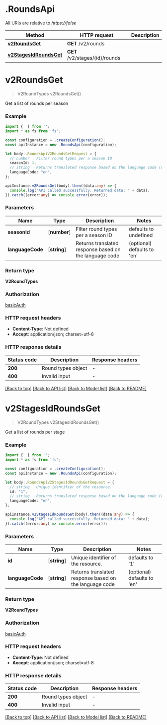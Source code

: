 # .RoundsApi

All URIs are relative to *https://false*

Method | HTTP request | Description
------------- | ------------- | -------------
[**v2RoundsGet**](RoundsApi.md#v2RoundsGet) | **GET** /v2/rounds | 
[**v2StagesIdRoundsGet**](RoundsApi.md#v2StagesIdRoundsGet) | **GET** /v2/stages/{id}/rounds | 


# **v2RoundsGet**
> V2RoundTypes v2RoundsGet()

Get a list of rounds per season

### Example


```typescript
import {  } from '';
import * as fs from 'fs';

const configuration = .createConfiguration();
const apiInstance = new .RoundsApi(configuration);

let body:.RoundsApiV2RoundsGetRequest = {
  // number | Filter round types per a season ID
  seasonId: 1,
  // string | Returns translated response based on the language code (optional)
  languageCode: "en",
};

apiInstance.v2RoundsGet(body).then((data:any) => {
  console.log('API called successfully. Returned data: ' + data);
}).catch((error:any) => console.error(error));
```


### Parameters

Name | Type | Description  | Notes
------------- | ------------- | ------------- | -------------
 **seasonId** | [**number**] | Filter round types per a season ID | defaults to undefined
 **languageCode** | [**string**] | Returns translated response based on the language code | (optional) defaults to 'en'


### Return type

**V2RoundTypes**

### Authorization

[basicAuth](README.md#basicAuth)

### HTTP request headers

 - **Content-Type**: Not defined
 - **Accept**: application/json; charset=utf-8


### HTTP response details
| Status code | Description | Response headers |
|-------------|-------------|------------------|
**200** | Round types object |  -  |
**400** | Invalid input |  -  |

[[Back to top]](#) [[Back to API list]](README.md#documentation-for-api-endpoints) [[Back to Model list]](README.md#documentation-for-models) [[Back to README]](README.md)

# **v2StagesIdRoundsGet**
> V2RoundTypes v2StagesIdRoundsGet()

Get a list of rounds per stage

### Example


```typescript
import {  } from '';
import * as fs from 'fs';

const configuration = .createConfiguration();
const apiInstance = new .RoundsApi(configuration);

let body:.RoundsApiV2StagesIdRoundsGetRequest = {
  // string | Unique identifier of the resource.
  id: "1",
  // string | Returns translated response based on the language code (optional)
  languageCode: "en",
};

apiInstance.v2StagesIdRoundsGet(body).then((data:any) => {
  console.log('API called successfully. Returned data: ' + data);
}).catch((error:any) => console.error(error));
```


### Parameters

Name | Type | Description  | Notes
------------- | ------------- | ------------- | -------------
 **id** | [**string**] | Unique identifier of the resource. | defaults to '1'
 **languageCode** | [**string**] | Returns translated response based on the language code | (optional) defaults to 'en'


### Return type

**V2RoundTypes**

### Authorization

[basicAuth](README.md#basicAuth)

### HTTP request headers

 - **Content-Type**: Not defined
 - **Accept**: application/json; charset=utf-8


### HTTP response details
| Status code | Description | Response headers |
|-------------|-------------|------------------|
**200** | Round types object |  -  |
**400** | Invalid input |  -  |

[[Back to top]](#) [[Back to API list]](README.md#documentation-for-api-endpoints) [[Back to Model list]](README.md#documentation-for-models) [[Back to README]](README.md)


